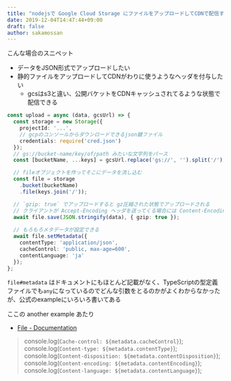 ```yaml
---
title: "nodejsで Google Cloud Storage にファイルをアップロードしてCDNで配信する"
date: 2019-12-04T14:47:44+09:00
draft: false
author: sakamossan
---
```


こんな場合のスニペット

- データをJSON形式でアップロードしたい
- 静的ファイルをアップロードしてCDNがわりに使うようなヘッダを付与したい
  - gcsはs3と違い、公開バケットをCDNキャッシュされてるような状態で配信できる

```ts
const upload = async (data, gcsUrl) => {
  const storage = new Storage({
    projectId: '...',
    // gcpのコンソールからダウンロードできるjson鍵ファイル
    credentials: require('cred.json')
  });
  // gs://bucket-name/key/of/path みたいな文字列をパース
  const [bucketName, ...keys] = gcsUrl.replace('gs://', '').split('/');

  // fileオブジェクトを作ってそこにデータを流し込む
  const file = storage
    .bucket(bucketName)
    .file(keys.join('/'));

  // `gzip: true` でアップロードすると gz圧縮された状態でアップロードされる
  // クライアントが Accept-Encoding ヘッダを送ってくる場合には Content-Encoding: gzip で返される
  await file.save(JSON.stringify(data), { gzip: true });
  
  // もろもろメタデータが設定できる
  await file.setMetadata({
    contentType: 'application/json',
    cacheControl: 'public, max-age=600',
    contentLanguage: 'ja'
  });
};
```

`file#metadata` はドキュメントにもほとんど記載がなく、TypeScriptの型定義ファイルでも`any`になっているのでどんな引数をとるのかがよくわからなかったが、公式のexampleにいろいろ書いてある

ここの another example あたり

- [File - Documentation](https://googleapis.dev/nodejs/storage/latest/File.html#getMetadata-examples)

>  console.log(`Cache-control: ${metadata.cacheControl}`);
>  console.log(`Content-type: ${metadata.contentType}`);
>  console.log(`Content-disposition: ${metadata.contentDisposition}`);
>  console.log(`Content-encoding: ${metadata.contentEncoding}`);
>  console.log(`Content-language: ${metadata.contentLanguage}`);
